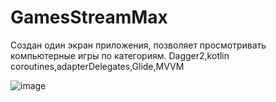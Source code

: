 # GamesStreamMax
Создан один экран приложения, позволяет просмотривать компьютерные игры по категориям.
Dagger2,kotlin coroutines,adapterDelegates,Glide,MVVM


![image](https://user-images.githubusercontent.com/70865564/158456057-6b574ed1-e689-459e-849f-737cd37f1847.png)
